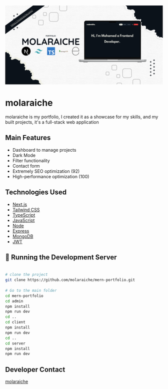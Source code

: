 ![molaraiche](./ss.png "molaraiche Screenshot")

# molaraiche

molaraiche is my portfolio, I created it as a showcase for my skills, and my built projects, it's a full-stack web application

## Main Features

- Dashboard to manage projects
- Dark Mode
- Filter functionality
- Contact form
- Extremely SEO optimization (92)
- High-performance optimization (100)

## Technologies Used

- [Next.js](https://nextjs.org/)
- [Tailwind CSS](https://tailwindcss.com/)
- [TypeScript](https://www.typescriptlang.org/)
- [JavaScript](https://developer.mozilla.org/en-US/docs/Web/JavaScript)
- [Node](https://nodejs.org/en)
- [Express](https://expressjs.com/)
- [MongoDB](https://www.mongodb.com/)
- [JWT](https://jwt.io/)

## 🚀 Running the Development Server

```bash

# clone the project
git clone https://github.com/molaraiche/mern-portfolio.git

# Go to the main folder
cd mern-portfolio
cd admin
npm install
npm run dev
cd ..
cd client
npm install
npm run dev
cd ..
cd server
npm install
npm run dev

```

## Developer Contact

[molaraiche](http://molaraiche.com/)
